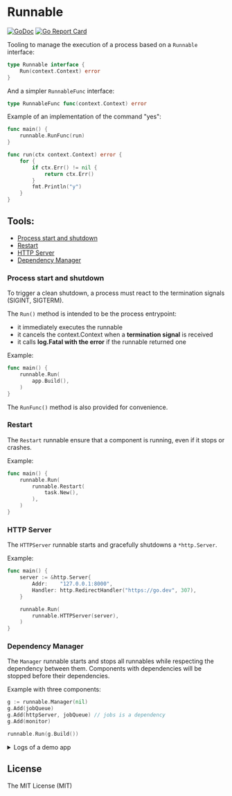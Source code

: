 <!-- omit in toc -->
# Runnable

[![GoDoc](https://godoc.org/github.com/pior/runnable?status.svg)](https://pkg.go.dev/github.com/pior/runnable?tab=doc)
[![Go Report Card](https://goreportcard.com/badge/github.com/pior/runnable)](https://goreportcard.com/report/github.com/pior/runnable)

Tooling to manage the execution of a process based on a `Runnable` interface:

```go
type Runnable interface {
	Run(context.Context) error
}
```

And a simpler `RunnableFunc` interface:

```go
type RunnableFunc func(context.Context) error
```

Example of an implementation of the command "yes":

```go
func main() {
	runnable.RunFunc(run)
}

func run(ctx context.Context) error {
	for {
		if ctx.Err() != nil {
			return ctx.Err()
		}
		fmt.Println("y")
	}
}
```

<!-- omit in toc -->
## Tools:

- [Process start and shutdown](#process-start-and-shutdown)
- [Restart](#restart)
- [HTTP Server](#http-server)
- [Dependency Manager](#dependency-manager)

### Process start and shutdown

To trigger a clean shutdown, a process must react to the termination signals (SIGINT, SIGTERM).

The `Run()` method is intended to be the process entrypoint:
- it immediately executes the runnable
- it cancels the context.Context when a **termination signal** is received
- it calls **log.Fatal with the error** if the runnable returned one

Example:
```go
func main() {
	runnable.Run(
		app.Build(),
	)
}
```

The `RunFunc()` method is also provided for convenience.

### Restart

The `Restart` runnable ensure that a component is running, even if it stops or crashes.

Example:
```go
func main() {
	runnable.Run(
		runnable.Restart(
			task.New(),
		),
	)
}
```

### HTTP Server

The `HTTPServer` runnable starts and gracefully shutdowns a `*http.Server`.

Example:
```go
func main() {
	server := &http.Server{
		Addr:    "127.0.0.1:8000",
		Handler: http.RedirectHandler("https://go.dev", 307),
	}

	runnable.Run(
		runnable.HTTPServer(server),
	)
}
```

### Dependency Manager

The `Manager` runnable starts and stops all runnables while respecting the dependency between them.
Components with dependencies will be stopped before their dependencies.

Example with three components:
```go
g := runnable.Manager(nil)
g.Add(jobQueue)
g.Add(httpServer, jobQueue) // jobs is a dependency
g.Add(monitor)

runnable.Run(g.Build())
```

<details>
  <summary markdown="span">Logs of a demo app</summary>

```shell
$ go run ./cmd/example
[RUNNABLE] 2020/10/22 22:42:26 INFO manager: main.JobQueue started
[RUNNABLE] 2020/10/22 22:42:26 INFO manager: runnable.httpServer started
[RUNNABLE] 2020/10/22 22:42:26 INFO manager: main.Monitor started
...
^C[RUNNABLE] 2020/10/22 22:42:34 INFO signal: received signal interrupt
[RUNNABLE] 2020/10/22 22:42:34 INFO manager: starting shutdown (context cancelled)
[RUNNABLE] 2020/10/22 22:42:34 INFO manager: runnable.httpServer cancelled
[RUNNABLE] 2020/10/22 22:42:34 INFO manager: main.Monitor cancelled
[RUNNABLE] 2020/10/22 22:42:34 INFO manager: main.Monitor stopped
[RUNNABLE] 2020/10/22 22:42:34 INFO manager: runnable.httpServer stopped
[RUNNABLE] 2020/10/22 22:42:34 INFO manager: main.JobQueue cancelled
[RUNNABLE] 2020/10/22 22:42:34 INFO manager: main.JobQueue stopped
[RUNNABLE] 2020/10/22 22:42:34 INFO manager: shutdown complete
```

</details>

<!-- omit in toc -->
## License

The MIT License (MIT)
